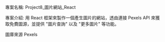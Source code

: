 專案名稱: Project8\_圖片網站\_React

專案介紹: 用 React 框架來製作一個產生圖片的網站，透由連接 Pexels API 來獲取免費圖源，並提供 "圖片查詢" 以及 "更多圖片" 等功能。

圖庫來源 Pexels
